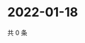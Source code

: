 # 2022-01-18

共 0 条

<!-- BEGIN WEIBO -->
<!-- 最后更新时间 Tue Jan 18 2022 05:08:32 GMT+0800 (China Standard Time) -->

<!-- END WEIBO -->
